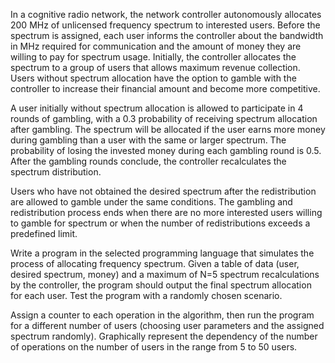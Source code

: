 In a cognitive radio network, the network controller autonomously allocates 200 MHz of unlicensed frequency spectrum to interested users.
Before the spectrum is assigned, each user informs the controller about the bandwidth in MHz required for communication and the amount of
money they are willing to pay for spectrum usage. Initially, the controller allocates the spectrum to a group of users that allows maximum
revenue collection. Users without spectrum allocation have the option to gamble with the controller to increase their financial amount and
become more competitive.

A user initially without spectrum allocation is allowed to participate in 4 rounds of gambling, with a 0.3 probability of receiving spectrum
allocation after gambling. The spectrum will be allocated if the user earns more money during gambling than a user with the same or larger
spectrum. The probability of losing the invested money during each gambling round is 0.5. After the gambling rounds conclude, the controller
recalculates the spectrum distribution.

Users who have not obtained the desired spectrum after the redistribution are allowed to gamble under the same conditions. The gambling and
redistribution process ends when there are no more interested users willing to gamble for spectrum or when the number of redistributions
exceeds a predefined limit.

Write a program in the selected programming language that simulates the process of allocating frequency spectrum. Given a table of data
(user, desired spectrum, money) and a maximum of N=5 spectrum recalculations by the controller, the program should output the final spectrum
allocation for each user. Test the program with a randomly chosen scenario.

Assign a counter to each operation in the algorithm, then run the program for a different number of users (choosing user parameters and the
assigned spectrum randomly). Graphically represent the dependency of the number of operations on the number of users in the range from 5 to 50 users.
